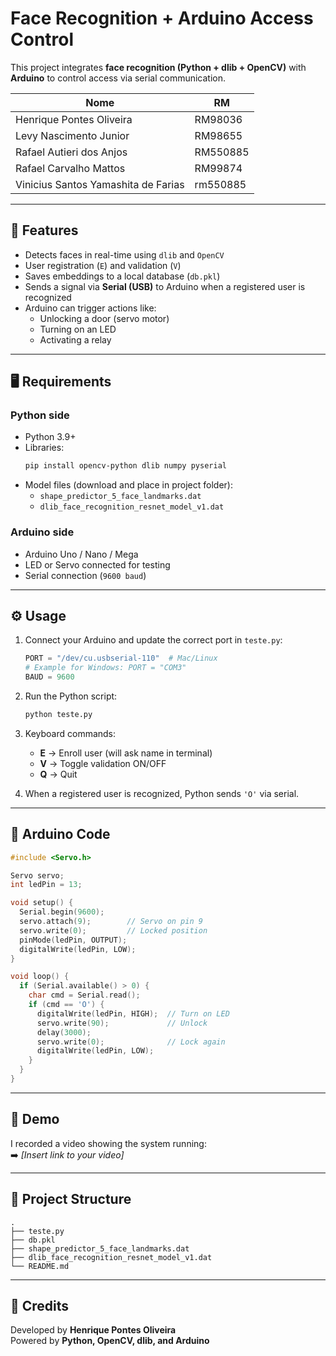 # Face Recognition + Arduino Access Control

This project integrates **face recognition (Python + dlib + OpenCV)** with **Arduino** to control access via serial communication.

| Nome | RM |
|------|-----|
| Henrique Pontes Oliveira | RM98036 |
| Levy Nascimento Junior | RM98655 |
| Rafael Autieri dos Anjos | RM550885 |
| Rafael Carvalho Mattos | RM99874 |
| Vinicius Santos Yamashita de Farias | rm550885 |


---

## 🚀 Features
- Detects faces in real-time using `dlib` and `OpenCV`
- User registration (`E`) and validation (`V`)
- Saves embeddings to a local database (`db.pkl`)
- Sends a signal via **Serial (USB)** to Arduino when a registered user is recognized
- Arduino can trigger actions like:
  - Unlocking a door (servo motor)
  - Turning on an LED
  - Activating a relay

---

## 🖥️ Requirements

### Python side
- Python 3.9+
- Libraries:
  ```bash
  pip install opencv-python dlib numpy pyserial
  ```
- Model files (download and place in project folder):
  - `shape_predictor_5_face_landmarks.dat`
  - `dlib_face_recognition_resnet_model_v1.dat`

### Arduino side
- Arduino Uno / Nano / Mega
- LED or Servo connected for testing
- Serial connection (`9600 baud`)

---

## ⚙️ Usage

1. Connect your Arduino and update the correct port in `teste.py`:
   ```python
   PORT = "/dev/cu.usbserial-110"  # Mac/Linux
   # Example for Windows: PORT = "COM3"
   BAUD = 9600
   ```

2. Run the Python script:
   ```bash
   python teste.py
   ```

3. Keyboard commands:
   - **E** → Enroll user (will ask name in terminal)
   - **V** → Toggle validation ON/OFF
   - **Q** → Quit

4. When a registered user is recognized, Python sends `'O'` via serial.

---

## 🔌 Arduino Code

```cpp
#include <Servo.h>

Servo servo;
int ledPin = 13;

void setup() {
  Serial.begin(9600);
  servo.attach(9);        // Servo on pin 9
  servo.write(0);         // Locked position
  pinMode(ledPin, OUTPUT);
  digitalWrite(ledPin, LOW);
}

void loop() {
  if (Serial.available() > 0) {
    char cmd = Serial.read();
    if (cmd == 'O') {
      digitalWrite(ledPin, HIGH);  // Turn on LED
      servo.write(90);             // Unlock
      delay(3000);
      servo.write(0);              // Lock again
      digitalWrite(ledPin, LOW);
    }
  }
}
```

---

## 🎥 Demo
I recorded a video showing the system running:  
➡️ *[Insert link to your video]*

---

## 📂 Project Structure
```
.
├── teste.py
├── db.pkl
├── shape_predictor_5_face_landmarks.dat
├── dlib_face_recognition_resnet_model_v1.dat
└── README.md
```

---

## 🙌 Credits
Developed by **Henrique Pontes Oliveira**  
Powered by **Python, OpenCV, dlib, and Arduino**
